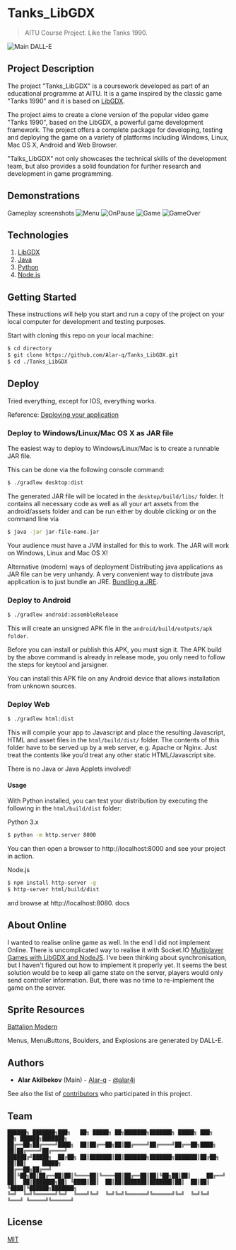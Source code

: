 # Tanks_LibGDX
> AITU Course Project. 
> Like the Tanks 1990.

![Main DALL-E](https://github.com/Alar-q/Tanks_LibGDX/blob/main/presentation/Picture6.png)

## Project Description

The project "Tanks_LibGDX" is a coursework
developed as part of an educational programme at AITU.
It is a game inspired by the classic
game "Tanks 1990" and it is based on [LibGDX](https://libgdx.com/wiki/).

The project aims to create a clone version of the popular
video game "Tanks 1990", based on the LibGDX, a powerful game
development framework. The project offers a complete package for developing,
testing and deploying the game on a variety of platforms
including Windows, Linux, Mac OS X, Android and Web Browser.

"Talks_LibGDX" not only showcases the technical skills of the development team,
but also provides a solid foundation for further research and development in game programming.


## Demonstrations
Gameplay screenshots
![Menu](https://github.com/Alar-q/Tanks_LibGDX/blob/main/presentation/Picture1.png)
![OnPause](https://github.com/Alar-q/Tanks_LibGDX/blob/main/presentation/Picture2.png)
![Game](https://github.com/Alar-q/Tanks_LibGDX/blob/main/presentation/Picture3.png)
![GameOver](https://github.com/Alar-q/Tanks_LibGDX/blob/main/presentation/Picture4.png)


## Technologies

1. [LibGDX](https://libgdx.com/wiki/ "LibGDX")
2. [Java](https://www.oracle.com/cis/java/ "Java")
3. [Python](https://www.python.org/downloads/ "Python")
4. [Node.js](https://nodejs.org/en/ "Node.js")


## Getting Started

These instructions will help you start and run a copy of the project 
on your local computer for development and testing purposes.

Start with cloning this repo on your local machine:
```sh
$ cd directory
$ git clone https://github.com/Alar-q/Tanks_LibGDX.git
$ cd ./Tanks_LibGDX
```

## Deploy

Tried everything, except for IOS, everything works.

Reference: [Deploying your application](https://libgdx.com/wiki/deployment/deploying-your-application)

### Deploy to Windows/Linux/Mac OS X as JAR file

The easiest way to deploy to Windows/Linux/Mac is to create a runnable JAR file. 

This can be done via the following console command:
```sh
$ ./gradlew desktop:dist
```

The generated JAR file will be located in the `desktop/build/libs/` folder. 
It contains all necessary code as well as all your art assets from the android/assets folder 
and can be run either by double clicking or on the command line via 
```sh
$ java -jar jar-file-name.jar
```
Your audience must have a JVM installed for this to work. 
The JAR will work on Windows, Linux and Mac OS X!

Alternative (modern) ways of deployment
Distributing java applications as JAR file can be very unhandy.
A very convenient way to distribute java application is to just bundle an JRE. [Bundling a JRE](https://libgdx.com/wiki/deployment/bundling-a-jre).


### Deploy to Android

```sh
$ ./gradlew android:assembleRelease
```

This will create an unsigned APK file in the `android/build/outputs/apk folder`.

Before you can install or publish this APK, you must sign it. 
The APK build by the above command is already in release mode, 
you only need to follow the steps for keytool and jarsigner. 

You can install this APK file on any Android device that allows installation from unknown sources.


### Deploy Web

```sh
$ ./gradlew html:dist
```
This will compile your app to Javascript and place the resulting 
Javascript, HTML and asset files in the `html/build/dist/` folder. 
The contents of this folder have to be served up by a web server, e.g. Apache or Nginx. 
Just treat the contents like you’d treat any other static HTML/Javascript site. 

There is no Java or Java Applets involved!

#### Usage

With Python installed, you can test your distribution 
by executing the following in the `html/build/dist` folder:

Python 3.x
```sh
$ python -m http.server 8000
```
You can then open a browser to http://localhost:8000 and see your project in action.

Node.js 
```sh
$ npm install http-server -g 
$ http-server html/build/dist 
```
and browse at http://localhost:8080. docs


## About Online

I wanted to realise online game as well.
In the end I did not implement Online.
There is uncomplicated way to realise it with Socket.IO
[Multiplayer Games with LibGDX and NodeJS](https://www.youtube.com/watch?v=uIPAaDslhPM&list=RDCMUCO9JvZ75Usyzgd1puurLF6A&start_radio=1&rv=uIPAaDslhPM&t=1).
I've been thinking about synchronisation, but I haven't figured out how to implement it properly yet.
It seems the best solution would be to keep all game state on the server,
players would only send controller information. But, there was no time to re-implement the game on the server.


## Sprite Resources
[Battalion Modern](https://www.spriters-resource.com/pc_computer/battalionmodern/)

Menus, MenuButtons, Boulders, and Explosions are generated by DALL-E.

## Authors

* **Alar Akilbekov** (Main) - [Alar-q](https://github.com/alar-q) - [@alar4j](https://t.me/alar4j)

See also the list of [contributors](https://github.com/Alar-q/Tanks_LibGDX/graphs/contributors) who participated in this project.

## Team
```
██████╗ ███████╗███╗   ██╗ █████╗ ██╗███████╗███████╗ █████╗ ███╗   ██╗ ██████╗███████╗   
██╔══██╗██╔════╝████╗  ██║██╔══██╗██║██╔════╝██╔════╝██╔══██╗████╗  ██║██╔════╝██╔════╝    
██████╔╝█████╗  ██╔██╗ ██║███████║██║███████╗███████╗███████║██╔██╗ ██║██║     █████╗    
██╔══██╗██╔══╝  ██║╚██╗██║██╔══██║██║╚════██║╚════██║██╔══██║██║╚██╗██║██║     ██╔══╝    
██║  ██║███████╗██║ ╚████║██║  ██║██║███████║███████║██║  ██║██║ ╚████║╚██████╗███████╗     
╚═╝  ╚═╝╚══════╝╚═╝  ╚═══╝╚═╝  ╚═╝╚═╝╚══════╝╚══════╝╚═╝  ╚═╝╚═╝  ╚═══╝ ╚═════╝╚══════╝    
```

## License
[MIT](https://github.com/Alar-q/Tanks_LibGDX/blob/main/LICENSE)
